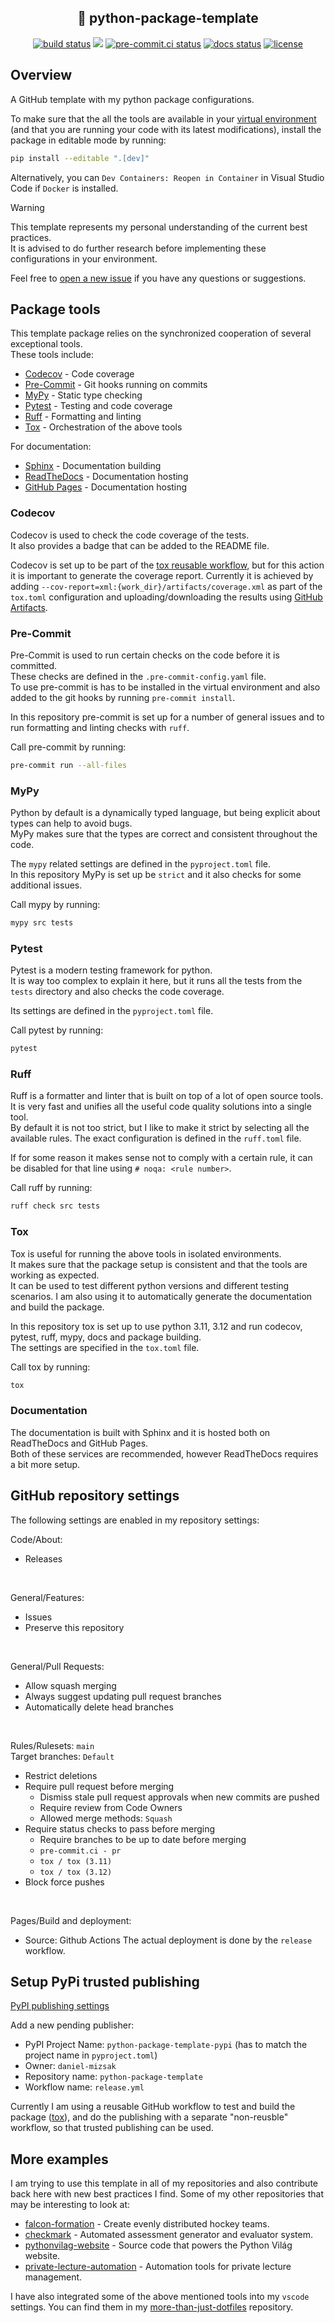 ## <div align="center"> 🐍 python-package-template</div>

<div align="center">
<a href="https://github.com/daniel-mizsak/python-package-template/actions/workflows/ci.yml" target="_blank"><img src="https://github.com/daniel-mizsak/python-package-template/actions/workflows/ci.yml/badge.svg" alt="build status"></a>
<a href="https://codecov.io/gh/daniel-mizsak/python-package-template" target="_blank"><img src="https://codecov.io/gh/daniel-mizsak/python-package-template/graph/badge.svg?token=SDXG1S8PVM"/></a>
<a href="https://results.pre-commit.ci/latest/github/daniel-mizsak/python-package-template/main" target="_blank"><img src="https://results.pre-commit.ci/badge/github/daniel-mizsak/python-package-template/main.svg" alt="pre-commit.ci status"></a>
<a href='https://python-package-template-pypi.readthedocs.io/en/latest/?badge=latest'><img src='https://readthedocs.org/projects/python-package-template-pypi/badge/?version=latest' alt='docs status' /></a>
<a href="https://img.shields.io/github/license/daniel-mizsak/python-package-template" target="_blank"><img src="https://img.shields.io/github/license/daniel-mizsak/python-package-template" alt="license"></a>
</div>

## Overview
A GitHub template with my python package configurations.


To make sure that the all the tools are available in your [virtual environment](https://docs.python.org/3/library/venv.html) (and that you are running your code with its latest modifications), install the package in editable mode by running:

```bash
pip install --editable ".[dev]"
```

Alternatively, you can `Dev Containers: Reopen in Container` in Visual Studio Code if `Docker` is installed.


> [!WARNING]
> This template represents my personal understanding of the current best practices.\
> It is advised to do further research before implementing these configurations in your environment.

Feel free to [open a new issue](https://github.com/daniel-mizsak/python-package-template/issues/new/choose) if you have any questions or suggestions.

## Package tools
This template package relies on the synchronized cooperation of several exceptional tools.\
These tools include:
- [Codecov](https://docs.codecov.com/docs/quick-start) - Code coverage
- [Pre-Commit](https://pre-commit.com/) - Git hooks running on commits
- [MyPy](https://mypy.readthedocs.io/en/stable/) - Static type checking
- [Pytest](https://docs.pytest.org/en/latest/) - Testing and code coverage
- [Ruff](https://docs.astral.sh/ruff/) - Formatting and linting
- [Tox](https://tox.readthedocs.io/en/latest/) - Orchestration of the above tools

For documentation:
- [Sphinx](https://www.sphinx-doc.org/en/master/) - Documentation building
- [ReadTheDocs](https://readthedocs.org/) - Documentation hosting
- [GitHub Pages](https://pages.github.com/) - Documentation hosting

### Codecov
Codecov is used to check the code coverage of the tests.\
It also provides a badge that can be added to the README file.

Codecov is set up to be part of the [tox reusable workflow](https://github.com/daniel-mizsak/workflows/blob/main/.github/workflows/tox.yml), but for this action it is important to generate the coverage report. Currently it is achieved by adding `--cov-report=xml:{work_dir}/artifacts/coverage.xml` as part of the `tox.toml` configuration and uploading/downloading the results using [GitHub Artifacts](https://docs.github.com/en/actions/writing-workflows/choosing-what-your-workflow-does/storing-and-sharing-data-from-a-workflow).

### Pre-Commit
Pre-Commit is used to run certain checks on the code before it is committed.\
These checks are defined in the `.pre-commit-config.yaml` file.\
To use pre-commit is has to be installed in the virtual environment and also added to the git hooks by running `pre-commit install`.

In this repository pre-commit is set up for a number of general issues and to run formatting and linting checks with `ruff`.

Call pre-commit by running:

```bash
pre-commit run --all-files
```

### MyPy
Python by default is a dynamically typed language, but being explicit about types can help to avoid bugs.\
MyPy makes sure that the types are correct and consistent throughout the code.

The `mypy` related settings are defined in the `pyproject.toml` file.\
In this repository MyPy is set up be `strict` and it also checks for some additional issues.

Call mypy by running:

```bash
mypy src tests
```

### Pytest
Pytest is a modern testing framework for python.\
It is way too complex to explain it here, but it runs all the tests from the `tests` directory and also checks the code coverage.

Its settings are defined in the `pyproject.toml` file.

Call pytest by running:

```bash
pytest
```

### Ruff
Ruff is a formatter and linter that is built on top of a lot of open source tools.\
It is very fast and unifies all the useful code quality solutions into a single tool.\
By default it is not too strict, but I like to make it strict by selecting all the available rules.
The exact configuration is defined in the `ruff.toml` file.

If for some reason it makes sense not to comply with a certain rule, it can be disabled for that line using `# noqa: <rule number>`.

Call ruff by running:

```bash
ruff check src tests
```

### Tox
Tox is useful for running the above tools in isolated environments.\
It makes sure that the package setup is consistent and that the tools are working as expected.\
It can be used to test different python versions and different testing scenarios.
I am also using it to automatically generate the documentation and build the package.

In this repository tox is set up to use python 3.11, 3.12 and run codecov, pytest, ruff, mypy, docs and package building.\
The settings are specified in the `tox.toml` file.

Call tox by running:

```bash
tox
```

### Documentation
The documentation is built with Sphinx and it is hosted both on ReadTheDocs and GitHub Pages.\
Both of these services are recommended, however ReadTheDocs requires a bit more setup.

## GitHub repository settings
The following settings are enabled in my repository settings:

Code/About:

- Releases

<br>

General/Features:

- Issues
- Preserve this repository

<br>

General/Pull Requests:

- Allow squash merging
- Always suggest updating pull request branches
- Automatically delete head branches

<br>

Rules/Rulesets:
`main`\
Target branches: `Default`

- Restrict deletions
- Require pull request before merging
    - Dismiss stale pull request approvals when new commits are pushed
    - Require review from Code Owners
    - Allowed merge methods: `Squash`
- Require status checks to pass before merging
    - Require branches to be up to date before merging
    - `pre-commit.ci - pr`
    - `tox / tox (3.11)`
    - `tox / tox (3.12)`
- Block force pushes

<br>

Pages/Build and deployment:

- Source: Github Actions
The actual deployment is done by the `release` workflow.

## Setup PyPi trusted publishing
[PyPI publishing settings](https://pypi.org/manage/account/publishing/)

Add a new pending publisher:

- PyPI Project Name: `python-package-template-pypi` (has to match the project name in `pyproject.toml`)
- Owner: `daniel-mizsak`
- Repository name: `python-package-template`
- Workflow name: `release.yml`

Currently I am using a reusable GitHub workflow to test and build the package ([tox](https://github.com/daniel-mizsak/workflows/blob/main/.github/workflows/tox.yml)), and do the publishing with a separate "non-reusble" workflow, so that trusted publishing can be used.

## More examples
I am trying to use this template in all of my repositories and also contribute back here with new best practices I find.
Some of my other repositories that may be interesting to look at:
- [falcon-formation](https://github.com/daniel-mizsak/falcon-formation) - Create evenly distributed hockey teams.
- [checkmark](https://github.com/daniel-mizsak/checkmark) - Automated assessment generator and evaluator system.
- [pythonvilag-website](https://github.com/PythonVilag/pythonvilag-website) - Source code that powers the Python Világ website.
- [private-lecture-automation](https://github.com/PythonVilag/private-lecture-automation) - Automation tools for private lecture management.

I have also integrated some of the above mentioned tools into my `vscode` settings. You can find them in my [more-than-just-dotfiles](https://github.com/daniel-mizsak/mtjd/blob/main/dotfiles/vscode/settings.json) repository.
